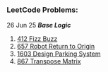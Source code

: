 ### LeetCode Problems:

26 Jun 25
***Base Logic***
1. [412 Fizz Buzz](https://leetcode.com/problems/fizz-buzz/)
2. [657 Robot Return to Origin](https://leetcode.com/problems/robot-return-to-origin/)
3. [1603 Design Parking System](https://leetcode.com/problems/design-parking-system/)
4. [867 Transpose Matrix](https://leetcode.com/problems/transpose-matrix/)
